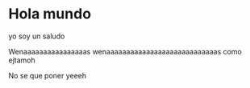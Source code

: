 # Hola mundo 

yo soy un saludo

Wenaaaaaaaaaaaaaaaas wenaaaaaaaaaaaaaaaaaaaaaaaaaaaas como ejtamoh

No se que poner yeeeh 
